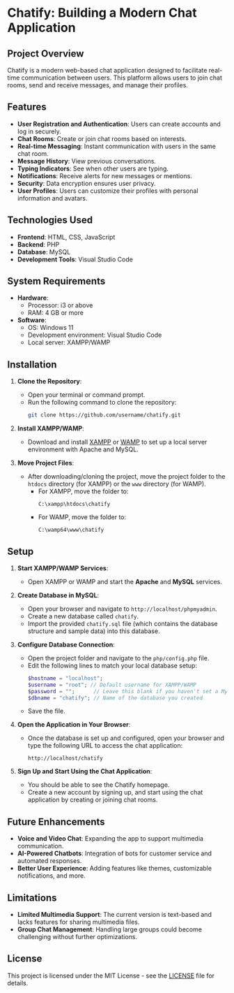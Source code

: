 # Chatify: Building a Modern Chat Application

## Project Overview
Chatify is a modern web-based chat application designed to facilitate real-time communication between users. This platform allows users to join chat rooms, send and receive messages, and manage their profiles.

## Features
- **User Registration and Authentication**: Users can create accounts and log in securely.
- **Chat Rooms**: Create or join chat rooms based on interests.
- **Real-time Messaging**: Instant communication with users in the same chat room.
- **Message History**: View previous conversations.
- **Typing Indicators**: See when other users are typing.
- **Notifications**: Receive alerts for new messages or mentions.
- **Security**: Data encryption ensures user privacy.
- **User Profiles**: Users can customize their profiles with personal information and avatars.

## Technologies Used
- **Frontend**: HTML, CSS, JavaScript
- **Backend**: PHP
- **Database**: MySQL
- **Development Tools**: Visual Studio Code

## System Requirements
- **Hardware**: 
  - Processor: i3 or above
  - RAM: 4 GB or more
- **Software**:
  - OS: Windows 11
  - Development environment: Visual Studio Code
  - Local server: XAMPP/WAMP

## Installation

1. **Clone the Repository**:
   - Open your terminal or command prompt.
   - Run the following command to clone the repository:
     ```bash
     git clone https://github.com/username/chatify.git
     ```

2. **Install XAMPP/WAMP**:
   - Download and install [XAMPP](https://www.apachefriends.org/index.html) or [WAMP](https://www.wampserver.com/en/) to set up a local server environment with Apache and MySQL.

3. **Move Project Files**:
   - After downloading/cloning the project, move the project folder to the `htdocs` directory (for XAMPP) or the `www` directory (for WAMP).
     - For XAMPP, move the folder to:
       ```
       C:\xampp\htdocs\chatify
       ```
     - For WAMP, move the folder to:
       ```
       C:\wamp64\www\chatify
       ```

## Setup

1. **Start XAMPP/WAMP Services**:
   - Open XAMPP or WAMP and start the **Apache** and **MySQL** services.

2. **Create Database in MySQL**:
   - Open your browser and navigate to `http://localhost/phpmyadmin`.
   - Create a new database called `chatify`.
   - Import the provided `chatify.sql` file (which contains the database structure and sample data) into this database.

3. **Configure Database Connection**:
   - Open the project folder and navigate to the `php/config.php` file.
   - Edit the following lines to match your local database setup:
     ```php
     $hostname = "localhost";
     $username = "root"; // Default username for XAMPP/WAMP
     $password = "";      // Leave this blank if you haven't set a MySQL password
     $dbname = "chatify"; // Name of the database you created
     ```
   - Save the file.

4. **Open the Application in Your Browser**:
   - Once the database is set up and configured, open your browser and type the following URL to access the chat application:
     ```
     http://localhost/chatify
     ```

5. **Sign Up and Start Using the Chat Application**:
   - You should be able to see the Chatify homepage.
   - Create a new account by signing up, and start using the chat application by creating or joining chat rooms.

## Future Enhancements
- **Voice and Video Chat**: Expanding the app to support multimedia communication.
- **AI-Powered Chatbots**: Integration of bots for customer service and automated responses.
- **Better User Experience**: Adding features like themes, customizable notifications, and more.

## Limitations
- **Limited Multimedia Support**: The current version is text-based and lacks features for sharing multimedia files.
- **Group Chat Management**: Handling large groups could become challenging without further optimizations.

## License
This project is licensed under the MIT License - see the [LICENSE](LICENSE) file for details.
